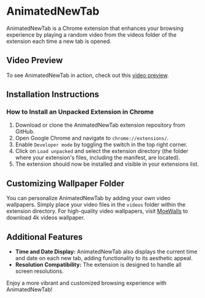 # AnimatedNewTab

AnimatedNewTab is a Chrome extension that enhances your browsing experience by playing a random video from the videos folder of the extension each time a new tab is opened.

## Video Preview

To see AnimatedNewTab in action, check out this [video preview](https://youtu.be/jPYcoJ4VupE).

## Installation Instructions

### How to Install an Unpacked Extension in Chrome

1. Download or clone the AnimatedNewTab extension repository from GitHub.
2. Open Google Chrome and navigate to `chrome://extensions/`.
3. Enable `Developer mode` by toggling the switch in the top right corner.
4. Click on `Load unpacked` and select the extension directory (the folder where your extension's files, including the manifest, are located).
5. The extension should now be installed and visible in your extensions list.

## Customizing Wallpaper Folder

You can personalize AnimatedNewTab by adding your own video wallpapers. Simply place your video files in the `videos` folder within the extension directory. For high-quality video wallpapers, visit [MoeWalls](https://moewalls.com/resolution/3840x2160/) to download 4k videos wallpaper.

## Additional Features

- **Time and Date Display:** AnimatedNewTab also displays the current time and date on each new tab, adding functionality to its aesthetic appeal.
- **Resolution Compatibility:** The extension is designed to handle all screen resolutions.

Enjoy a more vibrant and customized browsing experience with AnimatedNewTab!
